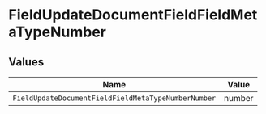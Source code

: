 # FieldUpdateDocumentFieldFieldMetaTypeNumber


## Values

| Name                                                | Value                                               |
| --------------------------------------------------- | --------------------------------------------------- |
| `FieldUpdateDocumentFieldFieldMetaTypeNumberNumber` | number                                              |